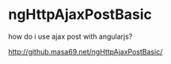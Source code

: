ngHttpAjaxPostBasic
===================

how do i use ajax post with angularjs?

http://github.masa69.net/ngHttpAjaxPostBasic/

